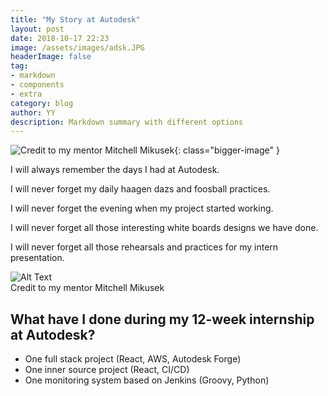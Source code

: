 ```yaml
---
title: "My Story at Autodesk"
layout: post
date: 2018-10-17 22:23
image: /assets/images/adsk.JPG
headerImage: false
tag:
- markdown
- components
- extra
category: blog
author: YY
description: Markdown summary with different options
---
```


![Credit to my mentor Mitchell Mikusek](https://YiyangQian.github.io/blog/assets/images/adsk.JPG){: class="bigger-image" }

<div class="side-by-side">
    <div class="toleft">
        <!-- <p>It is the amazing start of my career.</p> -->
        <p> I will always remember the days I had at Autodesk.</p>
        <p>I will never forget my daily haagen dazs and foosball practices.</p>
        <p>I will never forget the evening when my project started working.</p>
        <p>I will never forget all those interesting white boards designs we have done.</p>
        <p>I will never forget all those rehearsals and practices for my intern presentation.</p>
    </div>
    <div class="toright">
        <img class="image" src="https://YiyangQian.github.io/blog/assets/images/adsk.JPG" alt="Alt Text">
        <figcaption class="caption">Credit to my mentor Mitchell Mikusek </figcaption>
    </div>
</div>

## What have I done during my 12-week internship at Autodesk?
* One full stack project (React, AWS, Autodesk Forge)
* One inner source project (React, CI/CD)
* One monitoring system based on Jenkins (Groovy, Python)

